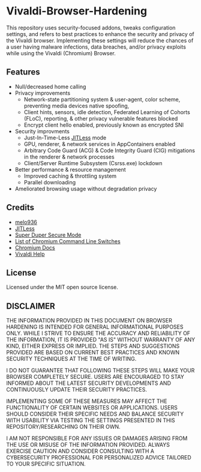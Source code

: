 # Vivaldi-Browser-Hardening

This repository uses security-focused addons, tweaks configuration settings, and refers to best practices to enhance the security and privacy of the Vivaldi browser. Implementing these settings will reduce the chances of a user having malware infections, data breaches, and/or privacy exploits while using the Vivaldi (Chromium) Browser.

## Features

* Null/decreased home calling
* Privacy improvements 
	* Network-state partitioning system & user-agent, color scheme, preventing media devices native spoofing, 
	* Client hints, sensors, idle detection, Federated Learning of Cohorts (FLoC), reporting, & other privacy vulnerable features blocked
	* Encrypt client hello enabled, previously known as encrypted SNI
* Security improvments
	* Just-In-Time-Less [JITLess](https://v8.dev/blog/jitless) mode
	* GPU, renderer, & network services in AppContainers enabled
	* Arbitrary Code Guard (ACG) & Code Integrity Guard (CIG) mitigations in the renderer & network processes
	* Client/Server Runtime Subsystem (Csrss.exe) lockdown
* Better performance & resource management
	* Improved caching & throttling system
	* Parallel downloading
* Ameliorated browsing usage without degradation privacy

## Credits

* [melo936](https://github.com/melo936/ChromiumHardening)
* [JITLess](https://v8.dev/blog/jitless)
* [Super Duper Secure Mode](https://microsoftedge.github.io/edgevr/posts/Super-Duper-Secure-Mode)
* [List of Chromium Command Line Switches](https://peter.sh/experiments/chromium-command-line-switches/)
* [Chromium Docs](https://chromium.googlesource.com/chromium/src/+/main/docs/configuration.md)
* [Vivaldi Help](https://help.vivaldi.com)

## License

Licensed under the MIT open source license.

## DISCLAIMER

THE INFORMATION PROVIDED IN THIS DOCUMENT ON BROWSER HARDENING IS INTENDED FOR GENERAL INFORMATIONAL PURPOSES ONLY. WHILE I STRIVE TO ENSURE THE ACCURACY AND RELIABILITY OF THE INFORMATION, IT IS PROVIDED "AS IS" WITHOUT WARRANTY OF ANY KIND, EITHER EXPRESS OR IMPLIED. THE STEPS AND SUGGESTIONS PROVIDED ARE BASED ON CURRENT BEST PRACTICES AND KNOWN SECURITY TECHNIQUES AT THE TIME OF WRITING.

I DO NOT GUARANTEE THAT FOLLOWING THESE STEPS WILL MAKE YOUR BROWSER COMPLETELY SECURE. USERS ARE ENCOURAGED TO STAY INFORMED ABOUT THE LATEST SECURITY DEVELOPMENTS AND CONTINUOUSLY UPDATE THEIR SECURITY PRACTICES.

IMPLEMENTING SOME OF THESE MEASURES MAY AFFECT THE FUNCTIONALITY OF CERTAIN WEBSITES OR APPLICATIONS. USERS SHOULD CONSIDER THEIR SPECIFIC NEEDS AND BALANCE SECURITY WITH USABILITY VIA TESTING THE SETTINGS PRESENTED IN THIS REPOSITORY/RESEARCHING ON THEIR OWN.

I AM NOT RESPONSIBLE FOR ANY ISSUES OR DAMAGES ARISING FROM THE USE OR MISUSE OF THE INFORMATION PROVIDED. ALWAYS EXERCISE CAUTION AND CONSIDER CONSULTING WITH A CYBERSECURITY PROFESSIONAL FOR PERSONALIZED ADVICE TAILORED TO YOUR SPECIFIC SITUATION.
